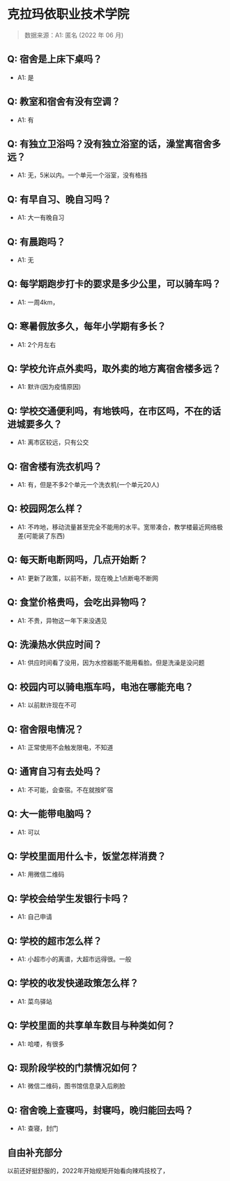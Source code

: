 # 克拉玛依职业技术学院

> 数据来源：A1: 匿名 (2022 年 06 月)

## Q: 宿舍是上床下桌吗？

- A1: 是

## Q: 教室和宿舍有没有空调？

- A1: 有

## Q: 有独立卫浴吗？没有独立浴室的话，澡堂离宿舍多远？

- A1: 无，5米以内。一个单元一个浴室，没有格挡

## Q: 有早自习、晚自习吗？

- A1: 大一有晚自习

## Q: 有晨跑吗？

- A1: 无

## Q: 每学期跑步打卡的要求是多少公里，可以骑车吗？

- A1: 一周4km，

## Q: 寒暑假放多久，每年小学期有多长？

- A1: 2个月左右

## Q: 学校允许点外卖吗，取外卖的地方离宿舍楼多远？

- A1: 默许(因为疫情原因)

## Q: 学校交通便利吗，有地铁吗，在市区吗，不在的话进城要多久？

- A1: 离市区较远，只有公交

## Q: 宿舍楼有洗衣机吗？

- A1: 有，但是不多2个单元一个洗衣机(一个单元20人)

## Q: 校园网怎么样？

- A1: 不咋地，移动流量甚至完全不能用的水平。宽带凑合，教学楼最近网络极差(可能装了东西)

## Q: 每天断电断网吗，几点开始断？

- A1: 更新了政策，以前不断，现在晚上1点断电不断网

## Q: 食堂价格贵吗，会吃出异物吗？

- A1: 不贵，异物这一年下来没遇见

## Q: 洗澡热水供应时间？

- A1: 供应时间看了没用，因为水控器能不能用看脸。但是洗澡是没问题

## Q: 校园内可以骑电瓶车吗，电池在哪能充电？

- A1: 以前默许现在不可

## Q: 宿舍限电情况？

- A1: 正常使用不会触发限电，不知道

## Q: 通宵自习有去处吗？

- A1: 不可能，会查宿。不在就按旷宿

## Q: 大一能带电脑吗？

- A1: 可以

## Q: 学校里面用什么卡，饭堂怎样消费？

- A1: 用微信二维码

## Q: 学校会给学生发银行卡吗？

- A1: 自己申请

## Q: 学校的超市怎么样？

- A1: 小超市小的离谱，大超市远得很。一般

## Q: 学校的收发快递政策怎么样？

- A1: 菜鸟驿站

## Q: 学校里面的共享单车数目与种类如何？

- A1: 哈喽，有很多

## Q: 现阶段学校的门禁情况如何？

- A1: 微信二维码，图书馆信息录入后刷脸

## Q: 宿舍晚上查寝吗，封寝吗，晚归能回去吗？

- A1: 查寝，封门

## 自由补充部分

以前还好挺舒服的，2022年开始规矩开始看向辣鸡技校了，